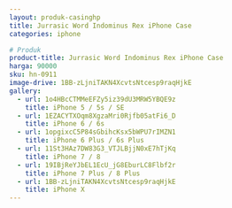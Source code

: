 ```yaml
---
layout: produk-casinghp
title: Jurrasic Word Indominus Rex iPhone Case
categories: iphone

# Produk
product-title: Jurrasic Word Indominus Rex iPhone Case
harga: 90000
sku: hn-0911
image-drive: 1BB-zLjniTAKN4XcvtsNtcesp9raqHjkE
gallery:
  - url: 1o4HBcCTMMeEFZy5iz39dU3MRW5YBQE9z
    title: iPhone 5 / 5s / SE
  - url: 1EZACYTXOqm8XgzaMri0Rjfb05atFi6_D
    title: iPhone 6 / 6s
  - url: 1opgixcC5P84sGbihcKsx5bWPU7rIMZN1
    title: iPhone 6 Plus / 6s Plus
  - url: 11St3HAz7DW83G3_VTJLBjjN0xE7hTjKq
    title: iPhone 7 / 8
  - url: 19IBjReYJbEL1EcU_jG8EburLC8Flbf2r
    title: iPhone 7 Plus / 8 Plus
  - url: 1BB-zLjniTAKN4XcvtsNtcesp9raqHjkE
    title: iPhone X
---
```

